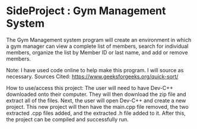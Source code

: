 # SideProject : Gym Management System

The Gym Management system program will create an environment in which a gym manager can view a complete list of members, search for individual members, organize the list by Member ID or last name, and add or remove members.

Note: I have used code online to help make this program. I will source as necessary.
Sources Cited: https://www.geeksforgeeks.org/quick-sort/

How to use/access this project:
The user will need to have Dev-C++ downloaded onto their computer. They will then download the zip file and extract all of the files. Next, the user will open Dev-C++ and create a new project. This new project will then have the main.cpp file removed, the two extracted .cpp files added, and the extracted .h file added to it. After this, the project can be compiled and successfully run.
